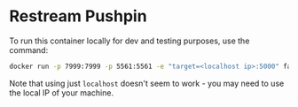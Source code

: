 # Restream Pushpin

To run this container locally for dev and testing purposes, use the command:

```bash
docker run -p 7999:7999 -p 5561:5561 -e "target=<localhost ip>:5000" fanout/pushpin
```

Note that using just `localhost` doesn't seem to work - you may need to use the local IP of your machine.